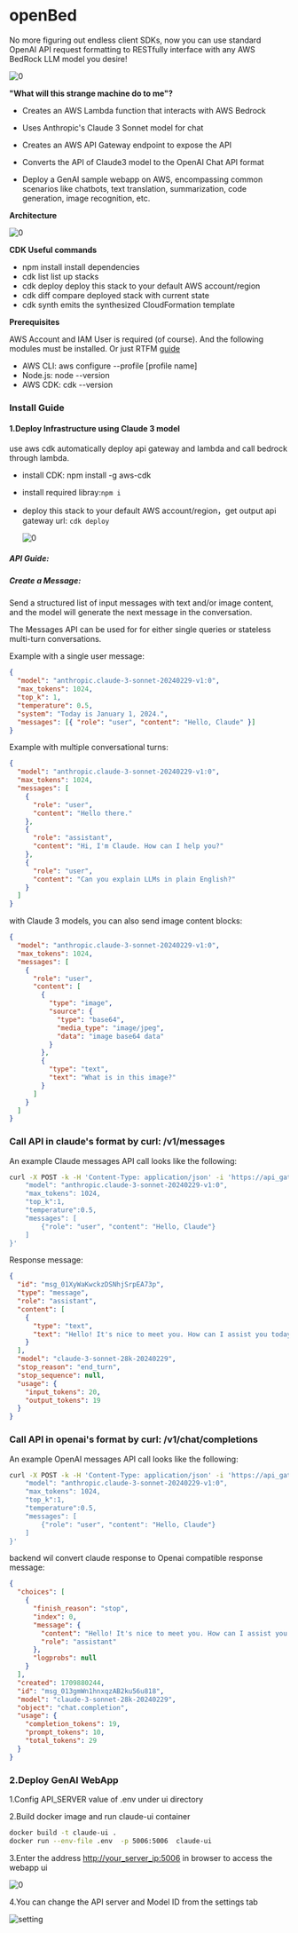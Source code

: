 # openBed
No more figuring out endless client SDKs, now you can use standard OpenAI API request formatting to RESTfully interface with any AWS BedRock LLM model you desire! 

  ![0](images/splash.jpg)

**"What will this strange machine do to me"?**

- Creates an AWS Lambda function that interacts with AWS Bedrock

- Uses Anthropic's Claude 3 Sonnet model for chat

- Creates an AWS API Gateway endpoint to expose the API

- Converts the API of Claude3 model to the OpenAI Chat API format

- Deploy a GenAI sample webapp on AWS, encompassing common scenarios like chatbots, text translation, summarization, code generation, image recognition, etc.

**Architecture**

  ![0](images/arch.png)

**CDK Useful commands**

- npm install install dependencies
- cdk list list up stacks
- cdk deploy deploy this stack to your default AWS account/region
- cdk diff compare deployed stack with current state
- cdk synth emits the synthesized CloudFormation template

**Prerequisites**

AWS Account and IAM User is required (of course). And the following modules must be installed. Or just RTFM [guide](https://docs.aws.amazon.com/cdk/v2/guide/getting_started.html#getting_started_prerequisites)

- AWS CLI: aws configure --profile [profile name]
- Node.js: node --version
- AWS CDK: cdk --version

### Install Guide

#### 1.Deploy Infrastructure using Claude 3 model

use aws cdk automatically deploy api gateway and lambda and call bedrock through lambda.

- install CDK: npm install -g aws-cdk

- install required libray:`npm i`

- deploy this stack to your default AWS account/region，get output api gateway url: `cdk deploy`

  ![0](images/cdk_output.png)

##### API Guide:

##### Create a Message:

Send a structured list of input messages with text and/or image content, and the model will generate the next message in the conversation.

The Messages API can be used for for either single queries or stateless multi-turn conversations.

Example with a single user message:

```json
{
  "model": "anthropic.claude-3-sonnet-20240229-v1:0",
  "max_tokens": 1024,
  "top_k": 1,
  "temperature": 0.5,
  "system": "Today is January 1, 2024.",
  "messages": [{ "role": "user", "content": "Hello, Claude" }]
}
```

Example with multiple conversational turns:

```json
{
  "model": "anthropic.claude-3-sonnet-20240229-v1:0",
  "max_tokens": 1024,
  "messages": [
    {
      "role": "user",
      "content": "Hello there."
    },
    {
      "role": "assistant",
      "content": "Hi, I'm Claude. How can I help you?"
    },
    {
      "role": "user",
      "content": "Can you explain LLMs in plain English?"
    }
  ]
}
```

with Claude 3 models, you can also send image content blocks:

```json
{
  "model": "anthropic.claude-3-sonnet-20240229-v1:0",
  "max_tokens": 1024,
  "messages": [
    {
      "role": "user",
      "content": [
        {
          "type": "image",
          "source": {
            "type": "base64",
            "media_type": "image/jpeg",
            "data": "image base64 data"
          }
        },
        {
          "type": "text",
          "text": "What is in this image?"
        }
      ]
    }
  ]
}
```

### Call API in claude's format by curl: /v1/messages

An example Claude messages API call looks like the following:

```bash
curl -X POST -k -H 'Content-Type: application/json' -i 'https://api_gateway_url/v1/messages' --data '{
    "model": "anthropic.claude-3-sonnet-20240229-v1:0",
    "max_tokens": 1024,
    "top_k":1,
    "temperature":0.5,
    "messages": [
        {"role": "user", "content": "Hello, Claude"}
    ]
}'
```

Response message:

```json
{
  "id": "msg_01XyWaKwckzDSNhjSrpEA73p",
  "type": "message",
  "role": "assistant",
  "content": [
    {
      "type": "text",
      "text": "Hello! It's nice to meet you. How can I assist you today?"
    }
  ],
  "model": "claude-3-sonnet-28k-20240229",
  "stop_reason": "end_turn",
  "stop_sequence": null,
  "usage": {
    "input_tokens": 20,
    "output_tokens": 19
  }
}
```

### Call API in openai's format by curl: /v1/chat/completions

An example OpenAI messages API call looks like the following:

```bash
curl -X POST -k -H 'Content-Type: application/json' -i 'https://api_gateway_url/v1/chat/completions' --data '{
    "model": "anthropic.claude-3-sonnet-20240229-v1:0",
    "max_tokens": 1024,
    "top_k":1,
    "temperature":0.5,
    "messages": [
        {"role": "user", "content": "Hello, Claude"}
    ]
}'
```

backend wil convert claude response to Openai compatible response message:

```json
{
  "choices": [
    {
      "finish_reason": "stop",
      "index": 0,
      "message": {
        "content": "Hello! It's nice to meet you. How can I assist you today?",
        "role": "assistant"
      },
      "logprobs": null
    }
  ],
  "created": 1709880244,
  "id": "msg_013gmWn1hnxqzAB2ku56u818",
  "model": "claude-3-sonnet-28k-20240229",
  "object": "chat.completion",
  "usage": {
    "completion_tokens": 19,
    "prompt_tokens": 10,
    "total_tokens": 29
  }
}
```

### 2.Deploy GenAI WebApp

1.Config API_SERVER value of .env under ui directory

2.Build docker image and run claude-ui container

```bash
docker build -t claude-ui .
docker run --env-file .env  -p 5006:5006  claude-ui
```

3.Enter the address [http://your_server_ip:5006](#) in browser to access the webapp ui

![0](images/ui-chatbot.png)

4.You can change the API server and Model ID from the settings tab

![setting](images/ui-setting.png)
